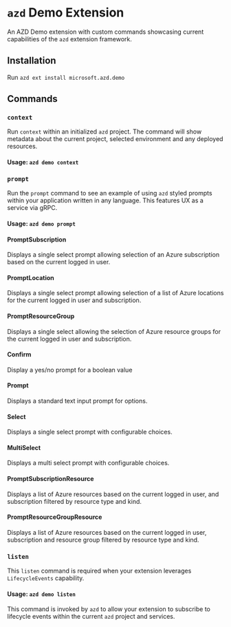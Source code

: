 # `azd` Demo Extension

An AZD Demo extension with custom commands showcasing current capabilities of the `azd` extension framework.

## Installation

Run `azd ext install microsoft.azd.demo`

## Commands

### `context`

Run `context` within an initialized `azd` project.
The command will show metadata about the current project, selected environment and any deployed resources.

#### Usage: `azd demo context`

### `prompt`

Run the `prompt` command to see an example of using `azd` styled prompts within your application written in any language.
This features UX as a service via gRPC.

#### Usage: `azd demo prompt`

#### PromptSubscription

Displays a single select prompt allowing selection of an Azure subscription based on the current logged in user.

#### PromptLocation

Displays a single select prompt allowing selection of a list of Azure locations for the current logged in user and subscription.

#### PromptResourceGroup

Displays a single select allowing the selection of Azure resource groups for the current logged in user and subscription.

#### Confirm

Display a yes/no prompt for a boolean value

#### Prompt

Displays a standard text input prompt for options.

#### Select

Displays a single select prompt with configurable choices.

#### MultiSelect

Displays a multi select prompt with configurable choices.

#### PromptSubscriptionResource

Displays a list of Azure resources based on the current logged in user, and subscription filtered by resource type and kind.

#### PromptResourceGroupResource

Displays a list of Azure resources based on the current logged in user, subscription and resource group filtered by resource type and kind.

### `listen`

This `listen` command is required when your extension leverages `LifecycleEvents` capability.

#### Usage: `azd demo listen`

This command is invoked by `azd` to allow your extension to subscribe to lifecycle events within the current `azd` project and services.